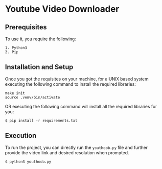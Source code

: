 
# Youtube Video Downloader
## Prerequisites
To use it, you require the following:
```
1. Python3
2. Pip
```

## Installation and Setup
Once you got the requisites on your machine, for a UNIX based system executing the following command to install the required libraries:
```
make init
source .venv/bin/activate
```

OR executing the following command will install all the required libraries for you:
```
$ pip install -r requirements.txt
```
	
## Execution
To run the project, you can directly run the ```youthoob.py``` file and further provide the video link and desired resolution when prompted.

```$ python3 youthoob.py```
